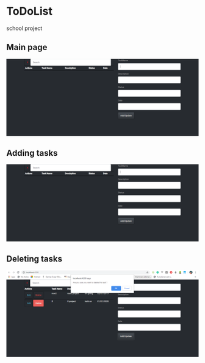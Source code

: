 # ToDoList
school project
## Main page
![Main Screen](images/Capture.PNG)
## Adding tasks
![Main Screen](images/Capture.PNG)
## Deleting tasks
![Main Screen](images/delete1.PNG)

